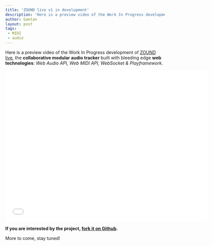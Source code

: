 ```yaml
---
title: 'ZOUND live v1 in development'
description: 'Here is a preview video of the Work In Progress development of ZOUND live, the collaborative modular audio tracker built with bleeding edge web technologies: Web Audio API, Web MIDI API, WebSocket & Playframework.'
author: Gaetan
layout: post
tags:
 - MIDI
 - audio
---
```


Here is a preview video of the Work In Progress development of [ZOUND live](/2013/07/zound-live/),
the **collaborative modular audio tracker** built with bleeding edge **web technologies**: *Web Audio API, Web MIDI API, WebSocket & Playframework*.

<iframe width="640" height="480" src="//www.youtube.com/embed/621dpTK8OOc" frameborder="0" allowfullscreen></iframe>

**If you are interested by the project, [fork it on Github](https://github.com/gre/zound-live).**

More to come, stay tuned!
